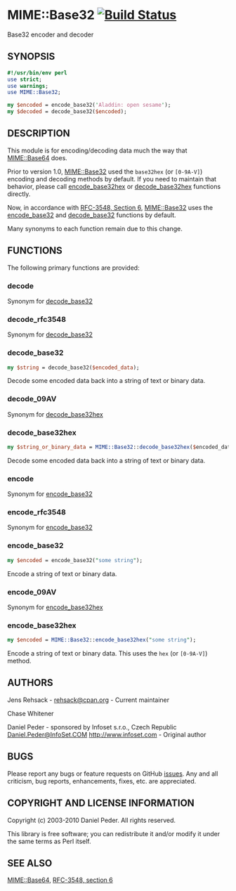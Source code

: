 # MIME::Base32 [![Build Status](https://travis-ci.org/perl5-utils/MIME-Base32.svg?branch=master)](https://travis-ci.org/perl5-utils/MIME-Base32)

Base32 encoder and decoder

## SYNOPSIS

```perl
#!/usr/bin/env perl
use strict;
use warnings;
use MIME::Base32;

my $encoded = encode_base32('Aladdin: open sesame');
my $decoded = decode_base32($encoded);
```

## DESCRIPTION

This module is for encoding/decoding data much the way that [MIME::Base64](https://metacpan.org/pod/MIME::Base64) does.

Prior to version 1.0, [MIME::Base32](https://github.com/perl5-utils/MIME-Base32) used the ```base32hex``` (or ```[0-9A-V]```) encoding and decoding methods by default. If you need to maintain that behavior, please call [encode_base32hex](#encode_base32hex) or [decode_base32hex](#decode_base32hex) functions directly.

Now, in accordance with [RFC-3548, Section 6](https://tools.ietf.org/html/rfc3548#section-6),
[MIME::Base32](https://github.com/perl5-utils/MIME-Base32) uses the [encode_base32](#encode_base32) and [decode_base32](#decode_base32) functions by default.

Many synonyms to each function remain due to this change.

## FUNCTIONS

The following primary functions are provided:

### decode

Synonym for [decode_base32](#decode_base32)

### decode_rfc3548

Synonym for [decode_base32](#decode_base32)

### decode_base32

```perl
my $string = decode_base32($encoded_data);
```

Decode some encoded data back into a string of text or binary data.

### decode_09AV

Synonym for [decode_base32hex](#decode_base32hex)

### decode_base32hex

```perl
my $string_or_binary_data = MIME::Base32::decode_base32hex($encoded_data);
```

Decode some encoded data back into a string of text or binary data.

### encode

Synonym for [encode_base32](#encode_base32)

### encode_rfc3548

Synonym for [encode_base32](#encode_base32)

### encode_base32

```perl
my $encoded = encode_base32("some string");
```

Encode a string of text or binary data.

### encode_09AV

Synonym for [encode_base32hex](#encode_base32hex)

### encode_base32hex

```perl
my $encoded = MIME::Base32::encode_base32hex("some string");
```

Encode a string of text or binary data. This uses the ```hex``` (or ```[0-9A-V]```) method.

## AUTHORS

Jens Rehsack - rehsack@cpan.org - Current maintainer

Chase Whitener

Daniel Peder - sponsored by Infoset s.r.o., Czech Republic
 Daniel.Peder@InfoSet.COM http://www.infoset.com - Original author

## BUGS

Please report any bugs or feature requests on GitHub [issues](https://github.com/perl5-utils/MIME-Base32/issues).
Any and all criticism, bug reports, enhancements, fixes, etc. are appreciated.

## COPYRIGHT AND LICENSE INFORMATION

Copyright (c) 2003-2010 Daniel Peder.  All rights reserved.

This library is free software; you can redistribute it and/or
modify it under the same terms as Perl itself.

## SEE ALSO

[MIME::Base64](https://metacpan.org/pod/MIME::Base64), [RFC-3548, section 6](https://tools.ietf.org/html/rfc3548#section-6)
